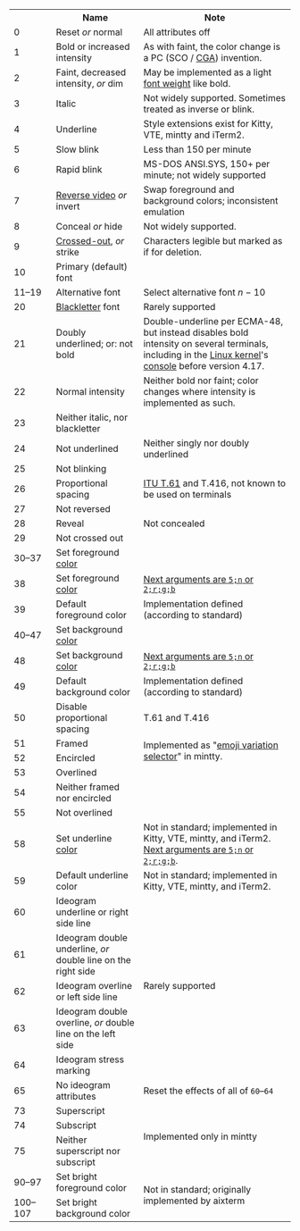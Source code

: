 <table class="wikitable">
<tbody><tr>
<th></th>
<th>Name</th>
<th>Note
</th></tr>
<tr>
<td style="width:15%"><span class="monospaced">0</span>
</td>
<td>Reset <i>or</i> normal
</td>
<td>All attributes off
</td></tr>
<tr>
<td style="width:15%"><span class="monospaced">1</span>
</td>
<td>Bold or increased intensity
</td>
<td>As with faint, the color change is a PC (SCO / <a href="/wiki/Color_Graphics_Adapter" title="Color Graphics Adapter">CGA</a>) invention.<sup id="cite_ref-SCO_31-0" class="reference"><a href="#cite_note-SCO-31"></a></sup><sup class="noprint Inline-Template noprint noexcerpt Template-Fact" style="white-space:nowrap;"></sup>
</td></tr>
<tr>
<td style="width:15%"><span class="monospaced">2</span>
</td>
<td>Faint, decreased intensity, <i>or</i> dim
</td>
<td>May be implemented as a light <a href="/wiki/Font_weight" class="mw-redirect" title="Font weight">font weight</a> like bold.<sup id="cite_ref-32" class="reference"><a href="#cite_note-32"></a></sup>
</td></tr>
<tr>
<td style="width:15%"><span class="monospaced">3</span>
</td>
<td>Italic
</td>
<td>Not widely supported. Sometimes treated as inverse or blink.<sup id="cite_ref-SCO_31-1" class="reference"><a href="#cite_note-SCO-31"></a></sup>
</td></tr>
<tr>
<td style="width:15%"><span class="monospaced">4</span>
</td>
<td>Underline
</td>
<td>Style extensions exist for Kitty, VTE, mintty and iTerm2.<sup id="cite_ref-color-u_33-0" class="reference"><a href="#cite_note-color-u-33"></a></sup><sup id="cite_ref-color-u-kitty-spec_34-0" class="reference"><a href="#cite_note-color-u-kitty-spec-34"></a></sup>
</td></tr>
<tr>
<td style="width:15%"><span class="monospaced">5</span>
</td>
<td>Slow blink
</td>
<td>Less than 150 per minute
</td></tr>
<tr>
<td style="width:15%"><span class="monospaced">6</span>
</td>
<td>Rapid blink
</td>
<td>MS-DOS ANSI.SYS, 150+ per minute; not widely supported
</td></tr>
<tr>
<td style="width:15%"><span class="monospaced">7</span>
</td>
<td><a href="/wiki/Reverse_video" title="Reverse video">Reverse video</a> <i>or</i> invert
</td>
<td>Swap foreground and background colors; inconsistent emulation<sup id="cite_ref-console-termio-realize_35-0" class="reference"><a href="#cite_note-console-termio-realize-35"></a></sup>
</td></tr>
<tr>
<td style="width:15%"><span class="monospaced">8</span>
</td>
<td>Conceal <i>or</i> hide
</td>
<td>Not widely supported.
</td></tr>
<tr>
<td style="width:15%"><span class="monospaced">9</span>
</td>
<td><a href="/wiki/Strikethrough" title="Strikethrough">Crossed-out</a>, <i>or</i> strike
</td>
<td>Characters legible but marked as if for deletion.
</td></tr>
<tr>
<td style="width:15%"><span class="monospaced">10</span>
</td>
<td>Primary (default) font
</td>
<td>
</td></tr>
<tr>
<td><link rel="mw-deduplicated-inline-style" href="mw-data:TemplateStyles:r886049734"><span class="monospaced">11–19</span>
</td>
<td>Alternative font
</td>
<td>Select alternative font <span class="texhtml"><i>n</i> − 10</span>
</td></tr>
<tr>
<td style="width:15%"><span class="monospaced">20</span>
</td>
<td><a href="/wiki/Blackletter" title="Blackletter">Blackletter</a> font
</td>
<td>Rarely supported
</td></tr>
<tr>
<td style="width:15%"><span class="monospaced">21</span>
</td>
<td>Doubly underlined; or: not bold
</td>
<td>Double-underline per ECMA-48, but instead disables bold intensity on several terminals, including in the <a href="/wiki/Linux_kernel" title="Linux kernel">Linux kernel</a>'s <a href="/wiki/Linux_console" title="Linux console">console</a> before version 4.17.<sup id="cite_ref-36" class="reference"><a href="#cite_note-36"></a></sup>
</td></tr>
<tr>
<td style="width:15%"><span class="monospaced">22</span>
</td>
<td>Normal intensity
</td>
<td>Neither bold nor faint; color changes where intensity is implemented as such.
</td></tr>
<tr>
<td style="width:15%"><span class="monospaced">23</span>
</td>
<td>Neither italic, nor blackletter
</td>
<td>
</td></tr>
<tr>
<td style="width:15%"><span class="monospaced">24</span>
</td>
<td>Not underlined
</td>
<td>Neither singly nor doubly underlined
</td></tr>
<tr>
<td style="width:15%"><span class="monospaced">25</span>
</td>
<td>Not blinking
</td>
<td>
</td></tr>
<tr>
<td style="width:15%"><span class="monospaced">26</span>
</td>
<td>Proportional spacing
</td>
<td><a href="/wiki/ITU_T.61" title="ITU T.61">ITU T.61</a> and T.416, not known to be used on terminals
</td></tr>
<tr>
<td style="width:15%"><span class="monospaced">27</span>
</td>
<td>Not reversed
</td>
<td>
</td></tr>
<tr>
<td style="width:15%"><span class="monospaced">28</span>
</td>
<td>Reveal
</td>
<td>Not concealed
</td></tr>
<tr>
<td style="width:15%"><span class="monospaced">29</span>
</td>
<td>Not crossed out
</td>
<td>
</td></tr>
<tr>
<td><link rel="mw-deduplicated-inline-style" href="mw-data:TemplateStyles:r886049734"><span class="monospaced">30–37</span>
</td>
<td>Set foreground <a href="#3-bit_and_4-bit">color</a>
</td>
<td>
</td></tr>
<tr>
<td style="width:15%"><span class="monospaced">38</span>
</td>
<td>Set foreground <a href="#8-bit">color</a>
</td>
<td><a href="#8-bit">Next arguments are <code class="mw-highlight mw-highlight-lang-text mw-content-ltr" id="" style="" dir="ltr">5;n</code> or <code class="mw-highlight mw-highlight-lang-text mw-content-ltr" id="" style="" dir="ltr">2;r;g;b</code></a>
</td></tr>
<tr>
<td style="width:15%"><span class="monospaced">39</span>
</td>
<td>Default foreground color
</td>
<td>Implementation defined (according to standard)
</td></tr>
<tr>
<td><link rel="mw-deduplicated-inline-style" href="mw-data:TemplateStyles:r886049734"><span class="monospaced">40–47</span>
</td>
<td>Set background <a href="#3-bit_and_4-bit">color</a>
</td>
<td>
</td></tr>
<tr>
<td style="width:15%"><span class="monospaced">48</span>
</td>
<td>Set background <a href="#8-bit">color</a>
</td>
<td><a href="#8-bit">Next arguments are <code class="mw-highlight mw-highlight-lang-text mw-content-ltr" id="" style="" dir="ltr">5;n</code> or <code class="mw-highlight mw-highlight-lang-text mw-content-ltr" id="" style="" dir="ltr">2;r;g;b</code></a>
</td></tr>
<tr>
<td style="width:15%"><span class="monospaced">49</span>
</td>
<td>Default background color
</td>
<td>Implementation defined (according to standard)
</td></tr>
<tr>
<td style="width:15%"><span class="monospaced">50</span>
</td>
<td>Disable proportional spacing
</td>
<td>T.61 and T.416
</td></tr>
<tr>
<td style="width:15%"><span class="monospaced">51</span>
</td>
<td>Framed
</td>
<td rowspan="2">Implemented as "<a href="/wiki/Variation_Selectors_(Unicode_block)" title="Variation Selectors (Unicode block)">emoji variation selector</a>" in mintty.<sup id="cite_ref-mintty_37-0" class="reference"><a href="#cite_note-mintty-37"></a></sup>
</td></tr>
<tr>
<td style="width:15%"><span class="monospaced">52</span>
</td>
<td>Encircled
</td></tr>
<tr>
<td style="width:15%"><span class="monospaced">53</span>
</td>
<td>Overlined
</td></tr>
<tr>
<td style="width:15%"><span class="monospaced">54</span>
</td>
<td>Neither framed nor encircled
</td>
<td>
</td></tr>
<tr>
<td style="width:15%"><span class="monospaced">55</span>
</td>
<td>Not overlined
</td>
<td>
</td></tr>
<tr>
<td style="width:15%"><span class="monospaced">58</span>
</td>
<td>Set underline <a href="#8-bit">color</a>
</td>
<td>Not in standard; implemented in Kitty, VTE, mintty, and iTerm2.<sup id="cite_ref-color-u_33-1" class="reference"><a href="#cite_note-color-u-33"></a></sup><sup id="cite_ref-color-u-kitty-spec_34-1" class="reference"><a href="#cite_note-color-u-kitty-spec-34"></a></sup> <a href="#8-bit">Next arguments are <code class="mw-highlight mw-highlight-lang-text mw-content-ltr" id="" style="" dir="ltr">5;n</code> or <code class="mw-highlight mw-highlight-lang-text mw-content-ltr" id="" style="" dir="ltr">2;r;g;b</code></a>.
</td></tr>
<tr>
<td style="width:15%"><span class="monospaced">59</span>
</td>
<td>Default underline color
</td>
<td>Not in standard; implemented in Kitty, VTE, mintty, and iTerm2.<sup id="cite_ref-color-u_33-2" class="reference"><a href="#cite_note-color-u-33"></a></sup><sup id="cite_ref-color-u-kitty-spec_34-2" class="reference"><a href="#cite_note-color-u-kitty-spec-34"></a></sup>
</td></tr>
<tr>
<td style="width:15%"><span class="monospaced">60</span>
</td>
<td>Ideogram underline or right side line
</td>
<td rowspan="5">Rarely supported
</td></tr>
<tr>
<td style="width:15%"><span class="monospaced">61</span>
</td>
<td>Ideogram double underline, <i>or</i> double line on the right side
</td></tr>
<tr>
<td style="width:15%"><span class="monospaced">62</span>
</td>
<td>Ideogram overline or left side line
</td></tr>
<tr>
<td style="width:15%"><span class="monospaced">63</span>
</td>
<td>Ideogram double overline, <i>or</i> double line on the left side
</td></tr>
<tr>
<td style="width:15%"><span class="monospaced">64</span>
</td>
<td>Ideogram stress marking
</td></tr>
<tr>
<td style="width:15%"><span class="monospaced">65</span>
</td>
<td>No ideogram attributes
</td>
<td>Reset the effects of all of <code class="mw-highlight mw-highlight-lang-text mw-content-ltr" id="" style="" dir="ltr">60</code>–<code class="mw-highlight mw-highlight-lang-text mw-content-ltr" id="" style="" dir="ltr">64</code>
</td></tr>
<tr>
<td style="width:15%"><span class="monospaced">73</span>
</td>
<td>Superscript
</td>
<td rowspan="3">Implemented only in mintty<sup id="cite_ref-mintty_37-1" class="reference"><a href="#cite_note-mintty-37"></a></sup>
</td></tr>
<tr>
<td style="width:15%"><span class="monospaced">74</span>
</td>
<td>Subscript
</td></tr>
<tr>
<td style="width:15%"><span class="monospaced">75</span>
</td>
<td>Neither superscript nor subscript
</td></tr>
<tr>
<td><link rel="mw-deduplicated-inline-style" href="mw-data:TemplateStyles:r886049734"><span class="monospaced">90–97</span>
</td>
<td>Set bright foreground color
</td>
<td rowspan="2">Not in standard; originally implemented by aixterm<sup id="cite_ref-xtc_23-3" class="reference"><a href="#cite_note-xtc-23"></a></sup>
</td></tr>
<tr>
<td><link rel="mw-deduplicated-inline-style" href="mw-data:TemplateStyles:r886049734"><span class="monospaced"><span class="nowrap">100–107</span></span>
</td>
<td>Set bright background color
</td></tr></tbody></table>